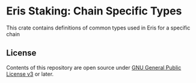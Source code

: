 # Eris Staking: Chain Specific Types

This crate contains definitions of common types used in Eris for a specific chain

## License

Contents of this repository are open source under [GNU General Public License v3](https://www.gnu.org/licenses/gpl-3.0.en.html) or later.
